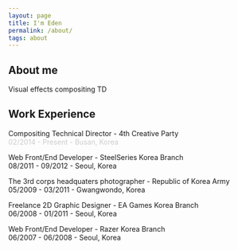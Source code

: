 ```yaml
---
layout: page
title: I'm Eden
permalink: /about/
tags: about
---
```


## About me
Visual effects compositing TD


## Work Experience
Compositing Technical Director - 4th Creative Party<br />
<span style="color:#CCC">02/2014 - Present - Busan, Korea</span>

Web Front/End Developer - SteelSeries Korea Branch<br />
08/2011 - 09/2012 - Seoul, Korea

The 3rd corps headquaters photographer - Republic of Korea Army<br />
05/2009 - 03/2011 - Gwangwondo, Korea

Freelance 2D Graphic Designer - EA Games Korea Branch<br />
06/2008 - 01/2011 - Seoul, Korea

Web Front/End Developer - Razer Korea Branch<br />
06/2007 - 06/2008 - Seoul, Korea
